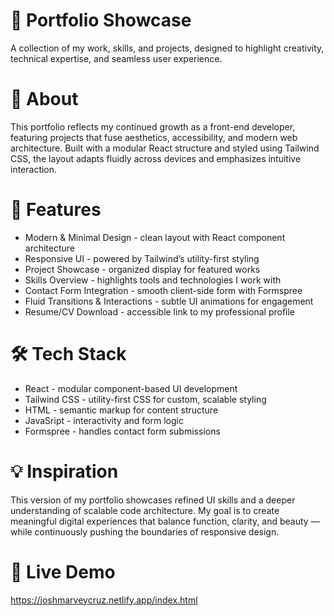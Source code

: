 # 🎨 Portfolio Showcase
A collection of my work, skills, and projects, designed to highlight creativity, technical expertise, and seamless user experience.

# 📖 About 
This portfolio reflects my continued growth as a front-end developer, featuring projects that fuse aesthetics, accessibility, and modern web architecture. Built with a modular React structure and styled using Tailwind CSS, the layout adapts fluidly across devices and emphasizes intuitive interaction.

# 🚀 Features
- Modern & Minimal Design - clean layout with React component architecture
- Responsive UI - powered by Tailwind’s utility-first styling
- Project Showcase - organized display for featured works
- Skills Overview - highlights tools and technologies I work with
- Contact Form Integration - smooth client-side form with Formspree
- Fluid Transitions & Interactions - subtle UI animations for engagement
- Resume/CV Download - accessible link to my professional profile

# 🛠️ Tech Stack
- React - modular component-based UI development
- Tailwind CSS - utility-first CSS for custom, scalable styling
- HTML - semantic markup for content structure
- JavaSript - interactivity and form logic
- Formspree - handles contact form submissions

# 💡 Inspiration
This version of my portfolio showcases refined UI skills and a deeper understanding of scalable code architecture. My goal is to create meaningful digital experiences that balance function, clarity, and beauty — while continuously pushing the boundaries of responsive design.

# 🔗 Live Demo
https://joshmarveycruz.netlify.app/index.html
